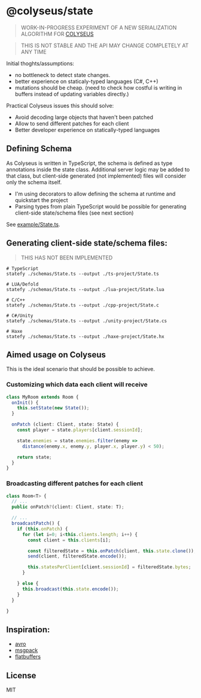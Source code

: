 # @colyseus/state

> WORK-IN-PROGRESS EXPERIMENT OF A NEW SERIALIZATION ALGORITHM FOR [COLYSEUS](https://github.com/gamestdio/colyseus)

> THIS IS NOT STABLE AND THE API MAY CHANGE COMPLETELY AT ANY TIME

Initial thoghts/assumptions:
- no bottleneck to detect state changes.
- better experience on staticaly-typed languages (C#, C++)
- mutations should be cheap.
  (need to check how costful is writing in buffers instead of updating variables directly.)

Practical Colyseus issues this should solve:
- Avoid decoding large objects that haven't been patched
- Allow to send different patches for each client
- Better developer experience on statically-typed languages

## Defining Schema

As Colyseus is written in TypeScript, the schema is defined as type annotations inside the state class. Additional server logic may be added to that class, but client-side generated (not implemented) files will consider only the schema itself.

- I'm using decorators to allow defining the schema at runtime and quickstart the project
- Parsing types from plain TypeScript would be possible for generating client-side state/schema files (see next section)

See [example/State.ts](example/State.ts).

## Generating client-side state/schema files:

> THIS HAS NOT BEEN IMPLEMENTED

```
# TypeScript
statefy ./schemas/State.ts --output ./ts-project/State.ts

# LUA/Defold
statefy ./schemas/State.ts --output ./lua-project/State.lua

# C/C++
statefy ./schemas/State.ts --output ./cpp-project/State.c

# C#/Unity
statefy ./schemas/State.ts --output ./unity-project/State.cs

# Haxe
statefy ./schemas/State.ts --output ./haxe-project/State.hx
```

## Aimed usage on Colyseus

This is the ideal scenario that should be possible to achieve.

### Customizing which data each client will receive

```typescript
class MyRoom extends Room {
  onInit() {
    this.setState(new State());
  }

  onPatch (client: Client, state: State) {
    const player = state.players[client.sessionId];

    state.enemies = state.enemies.filter(enemy =>
      distance(enemy.x, enemy.y, player.x, player.y) < 50);

    return state;
  }
}
```

### Broadcasting different patches for each client

```typescript
class Room<T> {
  // ...
  public onPatch?(client: Client, state: T);

  // ...
  broadcastPatch() {
    if (this.onPatch) {
      for (let i=0; i<this.clients.length; i++) {
        const client = this.clients[i];

        const filteredState = this.onPatch(client, this.state.clone());
        send(client, filteredState.encode());

        this.statesPerClient[client.sessionId] = filteredState.bytes;
      }

    } else {
      this.broadcast(this.state.encode());
    }
  }

}
```

## Inspiration:

- [avro](https://avro.apache.org/docs/current/spec.html)
- [msgpack](https://github.com/msgpack/msgpack/blob/master/spec.md)
- [flatbuffers](https://google.github.io/flatbuffers/flatbuffers_white_paper.html)


## License

MIT
